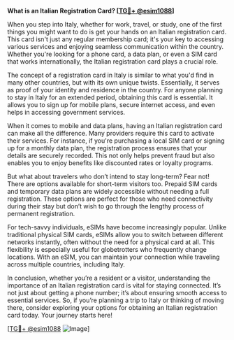 **What is an Italian Registration Card? [[TG💪+ @esim1088](https://t.me/s/esim1088)]**

When you step into Italy, whether for work, travel, or study, one of the first things you might want to do is get your hands on an Italian registration card. This card isn't just any regular membership card; it's your key to accessing various services and enjoying seamless communication within the country. Whether you're looking for a phone card, a data plan, or even a SIM card that works internationally, the Italian registration card plays a crucial role.

The concept of a registration card in Italy is similar to what you'd find in many other countries, but with its own unique twists. Essentially, it serves as proof of your identity and residence in the country. For anyone planning to stay in Italy for an extended period, obtaining this card is essential. It allows you to sign up for mobile plans, secure internet access, and even helps in accessing government services. 

When it comes to mobile and data plans, having an Italian registration card can make all the difference. Many providers require this card to activate their services. For instance, if you're purchasing a local SIM card or signing up for a monthly data plan, the registration process ensures that your details are securely recorded. This not only helps prevent fraud but also enables you to enjoy benefits like discounted rates or loyalty programs.

But what about travelers who don’t intend to stay long-term? Fear not! There are options available for short-term visitors too. Prepaid SIM cards and temporary data plans are widely accessible without needing a full registration. These options are perfect for those who need connectivity during their stay but don’t wish to go through the lengthy process of permanent registration.

For tech-savvy individuals, eSIMs have become increasingly popular. Unlike traditional physical SIM cards, eSIMs allow you to switch between different networks instantly, often without the need for a physical card at all. This flexibility is especially useful for globetrotters who frequently change locations. With an eSIM, you can maintain your connection while traveling across multiple countries, including Italy.

In conclusion, whether you’re a resident or a visitor, understanding the importance of an Italian registration card is vital for staying connected. It’s not just about getting a phone number; it’s about ensuring smooth access to essential services. So, if you’re planning a trip to Italy or thinking of moving there, consider exploring your options for obtaining an Italian registration card today. Your journey starts here!

[[TG💪+ @esim1088](https://t.me/s/esim1088) ![Image](https://i.postimg.cc/Y0z9fWf4/image.png)]